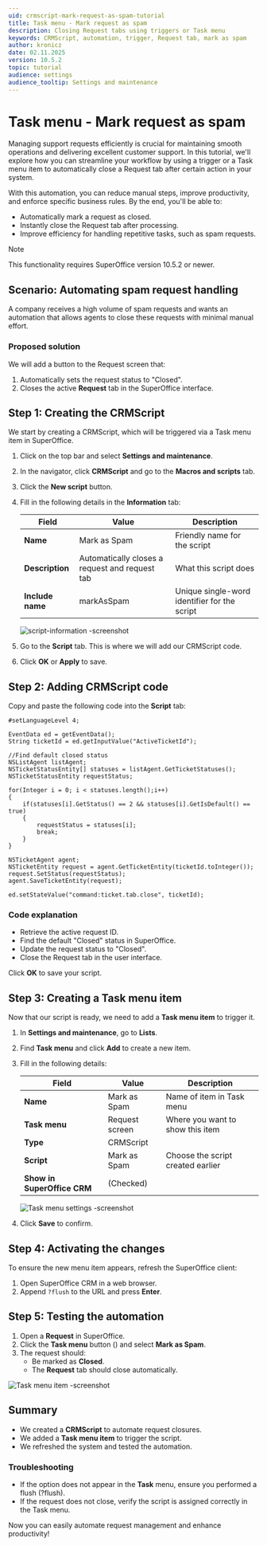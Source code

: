 ```yaml
---
uid: crmscript-mark-request-as-spam-tutorial
title: Task menu - Mark request as spam
description: Closing Request tabs using triggers or Task menu
keywords: CRMScript, automation, trigger, Request tab, mark as spam
author: kronicz
date: 02.11.2025
version: 10.5.2
topic: tutorial
audience: settings
audience_tooltip: Settings and maintenance
---
```


# Task menu - Mark request as spam

Managing support requests efficiently is crucial for maintaining smooth operations and delivering excellent customer support. In this tutorial, we'll explore how you can streamline your workflow by using a trigger or a Task menu item to automatically close a Request tab after certain action in your system.

With this automation, you can reduce manual steps, improve productivity, and enforce specific business rules. By the end, you'll be able to:

* Automatically mark a request as closed.
* Instantly close the Request tab after processing.
* Improve efficiency for handling repetitive tasks, such as spam requests.

> [!NOTE]
> This functionality requires SuperOffice version 10.5.2 or newer.

## Scenario: Automating spam request handling

A company receives a high volume of spam requests and wants an automation that allows agents to close these requests with minimal manual effort.

### Proposed solution

We will add a button to the Request screen that:

1. Automatically sets the request status to "Closed".
1. Closes the active **Request** tab in the SuperOffice interface.

## <a id="implementation"></a>Step 1: Creating the CRMScript

We start by creating a CRMScript, which will be triggered via a Task menu item in SuperOffice.

1. Click <i class="ph ph-list" aria-label="Main menu"></i> on the top bar and select **Settings and maintenance**.

1. In the navigator, click <i class="ph ph-code-block" aria-hidden="true"></i> **CRMScript** and go to the **Macros and scripts** tab.

1. Click the **New script** button.

1. Fill in the following details in the **Information** tab:

    | Field | Value | Description |
    |---|---|---|
    | **Name** | Mark as Spam | Friendly name for the script |
    | **Description** | Automatically closes a request and request tab | What this script does |
    | **Include name** | markAsSpam | Unique single-word identifier for the script |

    ![script-information -screenshot][img1]

1. Go to the **Script** tab. This is where we will add our CRMScript code.

1. Click **OK** or **Apply** to save.

## Step 2: Adding CRMScript code

Copy and paste the following code into the **Script** tab:

```crmscript
#setLanguageLevel 4;

EventData ed = getEventData();
String ticketId = ed.getInputValue("ActiveTicketId");

//Find default closed status 
NSListAgent listAgent;
NSTicketStatusEntity[] statuses = listAgent.GetTicketStatuses();
NSTicketStatusEntity requestStatus;

for(Integer i = 0; i < statuses.length();i++)
{
    if(statuses[i].GetStatus() == 2 && statuses[i].GetIsDefault() == true)
    {
        requestStatus = statuses[i];
        break;
    }
}

NSTicketAgent agent;
NSTicketEntity request = agent.GetTicketEntity(ticketId.toInteger());
request.SetStatus(requestStatus);
agent.SaveTicketEntity(request);

ed.setStateValue("command:ticket.tab.close", ticketId);
```

### Code explanation

* Retrieve the active request ID.
* Find the default "Closed" status in SuperOffice.
* Update the request status to "Closed".
* Close the Request tab in the user interface.

Click **OK** to save your script.

## Step 3: Creating a Task menu item

Now that our script is ready, we need to add a **Task menu item** to trigger it.

1. In **Settings and maintenance**, go to <i class="ph ph-list-bullets" aria-hidden="true"></i> **Lists**.

1. Find **Task menu** and click **Add** to create a new item.

1. Fill in the following details:

    | Field | Value | Description |
    |---|---|---|
    | **Name** | Mark as Spam | Name of item in Task menu |
    | **Task menu** | Request screen | Where you want to show this item |
    | **Type** | CRMScript | |
    | **Script** | Mark as Spam | Choose the script created earlier |
    | **Show in SuperOffice CRM** | <i class="ph ph-check" aria-hidden="true"></i> (Checked) | |

    ![Task menu settings -screenshot][img2]

1. Click **Save** to confirm.

## Step 4: Activating the changes

To ensure the new menu item appears, refresh the SuperOffice client:

1. Open SuperOffice CRM in a web browser.
2. Append `?flush` to the URL and press **Enter**.

## Step 5: Testing the automation

1. Open a **Request** in SuperOffice.
1. Click the **Task menu** button (<i class="ph ph-list" aria-hidden="true"></i>) and select **Mark as Spam**.
1. The request should:
    * Be marked as **Closed**.
    * The **Request** tab should close automatically.

![Task menu item -screenshot][img3]

## Summary

* We created a **CRMScript** to automate request closures.
* We added a **Task menu item** to trigger the script.
* We refreshed the system and tested the automation.

### Troubleshooting

* If the option does not appear in the **Task** menu, ensure you performed a flush (?flush).
* If the request does not close, verify the script is assigned correctly in the Task menu.

Now you can easily automate request management and enhance productivity!

<!-- Referenced links -->
[img1]: media/tut-information-properties.png
[img2]: media/tut-add-task-menu-item.png
[img3]: media/tut-request-task-menu.png
